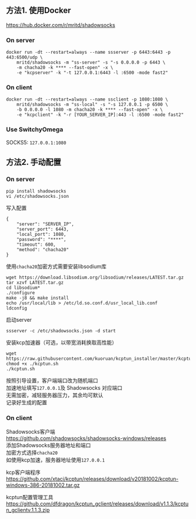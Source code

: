 ## 方法1. 使用Docker

https://hub.docker.com/r/mritd/shadowsocks
### On server
```
docker run -dt --restart=always --name ssserver -p 6443:6443 -p 443:6500/udp \
    mritd/shadowsocks -m "ss-server" -s "-s 0.0.0.0 -p 6443 \
    -m chacha20 -k **** --fast-open" -x \
    -e "kcpserver" -k "-t 127.0.0.1:6443 -l :6500 -mode fast2"
```

### On client
```
docker run -dt --restart=always --name ssclient -p 1080:1080 \
    mritd/shadowsocks -m "ss-local" -s "-s 127.0.0.1 -p 6500 \ 
    -b 0.0.0.0 -l 1080 -m chacha20 -k **** --fast-open" -x \
    -e "kcpclient" -k "-r [YOUR_SERVER_IP]:443 -l :6500 -mode fast2"
```

### Use SwitchyOmega
SOCKS5: `127.0.0.1:1080`

## 方法2. 手动配置

### On server
```
pip install shadowsocks
vi /etc/shadowsocks.json
```

写入配置
```
{
    "server": "SERVER_IP",
    "server_port": 6443,
    "local_port": 1080,
    "password": "****",
    "timeout": 600,
    "method": "chacha20"
}
```

使用```chacha20```加密方式需要安装libsodium库
```
wget https://download.libsodium.org/libsodium/releases/LATEST.tar.gz
tar xzvf LATEST.tar.gz
cd libsodium*
./configure
make -j8 && make install
echo /usr/local/lib > /etc/ld.so.conf.d/usr_local_lib.conf
ldconfig
```

启动server
```
ssserver -c /etc/shadowsocks.json -d start
```

安装kcp加速器（可选，以带宽消耗换取高性能）
```
wget https://raw.githubusercontent.com/kuoruan/kcptun_installer/master/kcptun.sh
chmod +x ./kcptun.sh
./kcptun.sh
```
按照引导设置，客户端端口改为随机端口     
加速地址填写```127.0.0.1```及 Shadowsocks 对应端口     
无需加密，减轻服务器压力，其余均可默认      
记录好生成的配置

### On client

Shadowsocks客户端      
https://github.com/shadowsocks/shadowsocks-windows/releases       
添加Shadowsocks服务器地址和端口      
加密方式选择```chacha20```           
如使用kcp加速，服务器地址使用```127.0.0.1```

kcp客户端程序      
https://github.com/xtaci/kcptun/releases/download/v20181002/kcptun-windows-386-20181002.tar.gz

kcptun配置管理工具      
https://github.com/dfdragon/kcptun_gclient/releases/download/v1.1.3/kcptun_gclientv.1.1.3.zip
